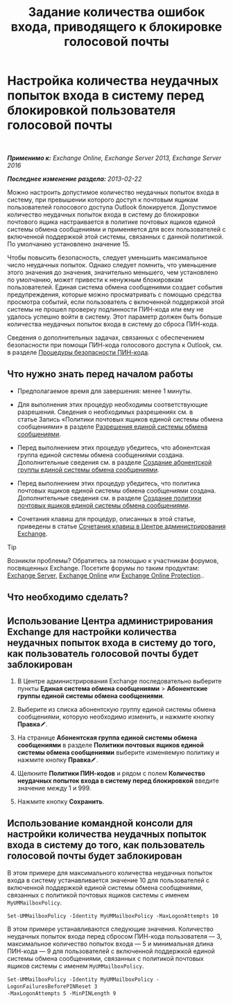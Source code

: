 ﻿---
title: 'Задание количества ошибок входа, приводящего к блокировке голосовой почты'
TOCTitle: Настройка количества неудачных попыток входа в систему перед блокировкой пользователя голосовой почты
ms:assetid: 855e1980-2868-4983-b097-0b5f63f202b8
ms:mtpsurl: https://technet.microsoft.com/ru-ru/library/Bb123544(v=EXCHG.150)
ms:contentKeyID: 50556453
ms.date: 04/30/2018
mtps_version: v=EXCHG.150
ms.translationtype: HT
---

# Настройка количества неудачных попыток входа в систему перед блокировкой пользователя голосовой почты

 

_**Применимо к:** Exchange Online, Exchange Server 2013, Exchange Server 2016_

_**Последнее изменение раздела:** 2013-02-22_

Можно настроить допустимое количество неудачных попыток входа в систему, при превышении которого доступ к почтовым ящикам пользователей голосового доступа Outlook блокируется. Допустимое количество неудачных попыток входа в систему до блокировки почтового ящика настраивается в политике почтовых ящиков единой системы обмена сообщениями и применяется для всех пользователей с включенной поддержкой этой системы, связанных с данной политикой. По умолчанию установлено значение 15.

Чтобы повысить безопасность, следует уменьшить максимальное число неудачных попыток. Однако следует помнить, что уменьшение этого значения до значения, значительно меньшего, чем установлено по умолчанию, может привести к ненужным блокировкам пользователей. Единая система обмена сообщениями создает события предупреждения, которые можно просматривать с помощью средства просмотра событий, если пользователь с включенной поддержкой этой системы не прошел проверку подлинности ПИН-кода или ему не удалось успешно войти в систему. Этот параметр должен быть больше количества неудачных попыток входа в систему до сброса ПИН-кода.

Сведения о дополнительных задачах, связанных с обеспечением безопасности при помощи ПИН-кода голосового доступа к Outlook, см. в разделе [Процедуры безопасности ПИН-кода](pin-security-procedures-exchange-2013-help.md).

## Что нужно знать перед началом работы

  - Предполагаемое время для завершения: менее 1 минуты.

  - Для выполнения этих процедур необходимы соответствующие разрешения. Сведения о необходимых разрешениях см. в статье Запись «Политики почтовых ящиков единой системы обмена сообщениями» в разделе [Разрешения единой системы обмена сообщениями](unified-messaging-permissions-exchange-2013-help.md).

  - Перед выполнением этих процедур убедитесь, что абонентская группа единой системы обмена сообщениями создана. Дополнительные сведения см. в разделе [Создание абонентской группы единой системы обмена сообщениями](create-a-um-dial-plan-exchange-2013-help.md).

  - Перед выполнением этих процедур убедитесь, что политика почтовых ящиков единой системы обмена сообщениями создана. Дополнительные сведения см. в разделе [Создание политики почтовых ящиков единой системы обмена сообщениями](create-a-um-mailbox-policy-exchange-2013-help.md).

  - Сочетания клавиш для процедур, описанных в этой статье, приведены в статье [Сочетания клавиш в Центре администрирования Exchange](keyboard-shortcuts-in-the-exchange-admin-center-exchange-online-protection-help.md).

> [!TIP]  
> Возникли проблемы? Обратитесь за помощью к участникам форумов, посвященных Exchange. Посетите форумы по таким продуктам: <a href="https://go.microsoft.com/fwlink/p/?linkid=60612">Exchange Server</a>, <a href="https://go.microsoft.com/fwlink/p/?linkid=267542">Exchange Online</a> или <a href="https://go.microsoft.com/fwlink/p/?linkid=285351">Exchange Online Protection</a>..


## Что необходимо сделать?

## Использование Центра администрирования Exchange для настройки количества неудачных попыток входа в систему до того, как пользователь голосовой почты будет заблокирован

1.  В Центре администрирования Exchange последовательно выберите пункты **Единая система обмена сообщениями** \> **Абонентские группы единой системы обмена сообщениями**.

2.  Выберите из списка абонентскую группу единой системы обмена сообщениями, которую необходимо изменить, и нажмите кнопку **Правка**![Значок редактирования](images/Bb124582.6f53ccb2-1f13-4c02-bea0-30690e6ea71d(EXCHG.150).gif "Значок редактирования").

3.  На странице **Абонентская группа единой системы обмена сообщениями** в разделе **Политики почтовых ящиков единой системы обмена сообщениями** выберите изменяемую политику и нажмите кнопку **Правка**![Значок редактирования](images/Bb124582.6f53ccb2-1f13-4c02-bea0-30690e6ea71d(EXCHG.150).gif "Значок редактирования").

4.  Щелкните **Политики ПИН-кодов** и рядом с полем **Количество неудачных попыток входа в систему перед блокировкой** введите значение между 1 и 999.

5.  Нажмите кнопку **Сохранить**.

## Использование командной консоли для настройки количества неудачных попыток входа в систему до того, как пользователь голосовой почты будет заблокирован

В этом примере для максимального количества неудачных попыток входа в систему устанавливается значение 10 для пользователей с включенной поддержкой единой системы обмена сообщениями, связанных с политикой почтовых ящиков системы с именем `MyUMMailboxPolicy`.

    Set-UMMailboxPolicy -Identity MyUMMailboxPolicy -MaxLogonAttempts 10

В этом примере устанавливаются следующие значения. Количество неудачных попыток входа перед сбросом ПИН-кода пользователя — 3, максимальное количество попыток входа — 5 и минимальная длина ПИН-кода — 9 для пользователей с включенной поддержкой единой системы обмена сообщениями, связанных с политикой почтовых ящиков системы с именем `MyUMMailboxPolicy`.

    Set-UMMailboxPolicy -Identity MyUMMailboxPolicy -LogonFailuresBeforePINReset 3
    -MaxLogonAttempts 5 -MinPINLength 9

